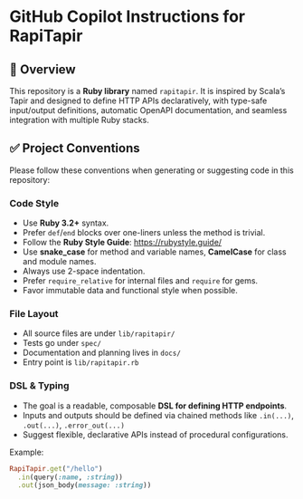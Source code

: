 # GitHub Copilot Instructions for RapiTapir

## 📌 Overview

This repository is a **Ruby library** named `rapitapir`. It is inspired by Scala’s Tapir and designed to define HTTP APIs declaratively, with type-safe input/output definitions, automatic OpenAPI documentation, and seamless integration with multiple Ruby stacks.

## ✅ Project Conventions

Please follow these conventions when generating or suggesting code in this repository:

### Code Style

- Use **Ruby 3.2+** syntax.
- Prefer `def`/`end` blocks over one-liners unless the method is trivial.
- Follow the **Ruby Style Guide**: https://rubystyle.guide/
- Use **snake_case** for method and variable names, **CamelCase** for class and module names.
- Always use 2-space indentation.
- Prefer `require_relative` for internal files and `require` for gems.
- Favor immutable data and functional style when possible.

### File Layout

- All source files are under `lib/rapitapir/`
- Tests go under `spec/`
- Documentation and planning lives in `docs/`
- Entry point is `lib/rapitapir.rb`

### DSL & Typing

- The goal is a readable, composable **DSL for defining HTTP endpoints**.
- Inputs and outputs should be defined via chained methods like `.in(...)`, `.out(...)`, `.error_out(...)`
- Suggest flexible, declarative APIs instead of procedural configurations.

Example:

```ruby
RapiTapir.get("/hello")
  .in(query(:name, :string))
  .out(json_body(message: :string))
```